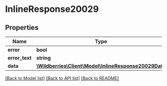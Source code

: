 # InlineResponse20029

## Properties
Name | Type | Description | Notes
------------ | ------------- | ------------- | -------------
**error** | **bool** |  | [optional] 
**error_text** | **string** |  | [optional] 
**data** | [**\Wildberries\Client\Model\InlineResponse20029Data**](InlineResponse20029Data.md) |  | [optional] 

[[Back to Model list]](../../README.md#documentation-for-models) [[Back to API list]](../../README.md#documentation-for-api-endpoints) [[Back to README]](../../README.md)

